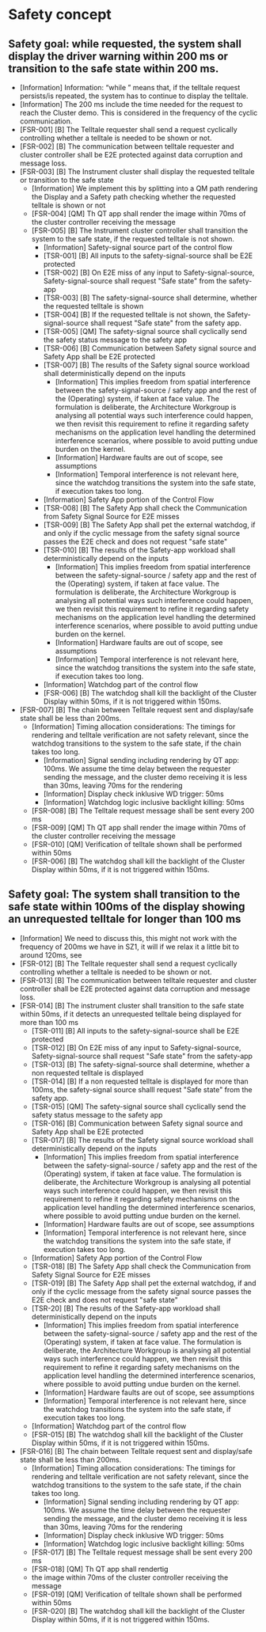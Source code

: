 # Safety concept
## Safety goal: while requested, the system shall display the driver warning within 200 ms or transition to the safe state within 200 ms.
* [Information] Information: “while ” means that, if the telltale request persists/is repeated, the system has to continue to display the telltale.
* [Information] The 200 ms include the time needed for the request to reach the Cluster demo. This is considered in the frequency of the cyclic communication.
* [FSR-001] [B] The Telltale requester shall send a request cyclically controlling whether a telltale is needed to be shown or not.
* [FSR-002] [B] The communication between telltale requester and cluster controller shall be E2E protected against data corruption and message loss.
* [FSR-003] [B] The Instrument cluster shall display the requested telltale or transition to the safe state
    * [Information] We implement this by splitting into a QM path rendering the Display and a Safety path checking whether the requested telltale is shown or not
    * [FSR-004] [QM] Th QT app shall render the image within 70ms of the cluster controller receiving the message
    * [FSR-005] [B] The Instrument cluster controller shall transition the system to the safe state, if the requested telltale is not shown.
        * [Information] Safety-signal source part of the control flow
        * [TSR-001] [B] All inputs to the safety-signal-source shall be E2E protected
        * [TSR-002] [B] On E2E miss of any input to Safety-signal-source, Safety-signal-source shall request "Safe state" from the safety-app
        * [TSR-003] [B] The safety-signal-source shall determine, whether the requested telltale is shown
        * [TSR-004] [B] If the requested telltale is not shown, the Safety-signal-source shall request "Safe state" from the safety app.
        * [TSR-005] [QM] The safety-signal source shall cyclically send the safety status message to the safety app
        * [TSR-006] [B] Communication between Safety signal source and Safety App shall be E2E protected
        * [TSR-007] [B] The results of the Safety signal source workload shall deterministically depend on the inputs
            * [Information] This implies freedom from spatial interference between the safety-signal-source / safety app and the rest of the (Operating) system, if taken at face value. The formulation is deliberate, the Architecture Workgroup is analysing all potential ways such interference could happen, we then revisit this requirement to refine it regarding safety mechanisms on the application level handling the determined interference scenarios, where possible to avoid putting undue burden on the kernel.
            * [Information] Hardware faults are out of scope, see assumptions
            * [Information] Temporal interference is not relevant here, since the watchdog transitions the system into the safe state, if execution takes too long.
        * [Information] Safety App portion of the Control Flow
        * [TSR-008] [B] The Safety App shall check the Communication from Safety Signal Source for E2E misses
        * [TSR-009] [B] The Safety App shall pet the external watchdog, if and only if the cyclic message from the safety signal source passes the E2E check and does not request "safe state"
        * [TSR-010] [B] The results of the Safety-app workload shall deterministically depend on the inputs
            * [Information] This implies freedom from spatial interference between the safety-signal-source / safety app and the rest of the (Operating) system, if taken at face value. The formulation is deliberate, the Architecture Workgroup is analysing all potential ways such interference could happen, we then revisit this requirement to refine it regarding safety mechanisms on the application level handling the determined interference scenarios, where possible to avoid putting undue burden on the kernel.
            * [Information] Hardware faults are out of scope, see assumptions
            * [Information] Temporal interference is not relevant here, since the watchdog transitions the system into the safe state, if execution takes too long.
        * [Information] Watchdog part of the control flow
        * [FSR-006] [B] The watchdog shall kill the backlight of the Cluster Display within 50ms, if it is not triggered within 150ms.
* [FSR-007] [B] The chain between Telltale request sent and display/safe state shall be less than 200ms.
    * [Information] Timing allocation considerations:
The timings for rendering and telltale verification are not safety relevant, since the watchdog transitions to the system to the safe state, if the chain takes too long.
        * [Information] Signal sending including rendering by QT app: 100ms. We assume the time delay between the requester sending the message, and the cluster demo receiving it is less than 30ms, leaving 70ms for the rendering
        * [Information] Display check inklusive WD trigger: 50ms
        * [Information] Watchdog logic inclusive backlight killing: 50ms
    * [FSR-008] [B] The Telltale request message shall be sent every 200 ms
    * [FSR-009] [QM] Th QT app shall render the image within 70ms of the cluster controller receiving the message
    * [FSR-010] [QM] Verification of telltale shown shall be performed within 50ms
    * [FSR-006] [B] The watchdog shall kill the backlight of the Cluster Display within 50ms, if it is not triggered within 150ms.
## Safety goal: The system shall transition to the safe state within 100ms of the display showing an unrequested telltale for longer than 100 ms
* [Information] We need to discuss this, this might not work with the frequency of 200ms we have in SZ1, it will if we relax it a little bit to around 120ms, see
* [FSR-012] [B] The Telltale requester shall send a request cyclically controlling whether a telltale is needed to be shown or not.
* [FSR-013] [B] The communication between telltale requester and cluster controller shall be E2E protected against data corruption and message loss.
* [FSR-014] [B] The instrument cluster shall transition to the safe state within 50ms, if it detects an unrequested telltale being displayed for more than 100 ms
    * [TSR-011] [B] All inputs to the safety-signal-source shall be E2E protected
    * [TSR-012] [B] On E2E miss of any input to Safety-signal-source, Safety-signal-source shall request "Safe state" from the safety-app
    * [TSR-013] [B] The safety-signal-source shall determine, whether a non requested telltale is displayed
    * [TSR-014] [B] If a non requested telltale is displayed for more than 100ms, the safety-signal source shalll request "Safe state" from the safety app.
    * [TSR-015] [QM] The safety-signal source shall cyclically send the safety status message to the safety app
    * [TSR-016] [B] Communication between Safety signal source and Safety App shall be E2E protected
    * [TSR-017] [B] The results of the Safety signal source workload shall deterministically depend on the inputs
        * [Information] This implies freedom from spatial interference between the safety-signal-source / safety app and the rest of the (Operating) system, if taken at face value. The formulation is deliberate, the Architecture Workgroup is analysing all potential ways such interference could happen, we then revisit this requirement to refine it regarding safety mechanisms on the application level handling the determined interference scenarios, where possible to avoid putting undue burden on the kernel.
        * [Information] Hardware faults are out of scope, see assumptions
        * [Information] Temporal interference is not relevant here, since the watchdog transitions the system into the safe state, if execution takes too long.
    * [Information] Safety App portion of the Control Flow
    * [TSR-018] [B] The Safety App shall check the Communication from Safety Signal Source for E2E misses
    * [TSR-019] [B] The Safety App shall pet the external watchdog, if and only if the cyclic message from the safety signal source passes the E2E check and does not request "safe state"
    * [TSR-20] [B] The results of the Safety-app workload shall deterministically depend on the inputs
        * [Information] This implies freedom from spatial interference between the safety-signal-source / safety app and the rest of the (Operating) system, if taken at face value. The formulation is deliberate, the Architecture Workgroup is analysing all potential ways such interference could happen, we then revisit this requirement to refine it regarding safety mechanisms on the application level handling the determined interference scenarios, where possible to avoid putting undue burden on the kernel.
        * [Information] Hardware faults are out of scope, see assumptions
        * [Information] Temporal interference is not relevant here, since the watchdog transitions the system into the safe state, if execution takes too long.
    * [Information] Watchdog part of the control flow
    * [FSR-015] [B] The watchdog shall kill the backlight of the Cluster Display within 50ms, if it is not triggered within 150ms.
* [FSR-016] [B] The chain between Telltale request sent and display/safe state shall be less than 200ms.
    * [Information] Timing allocation considerations:
The timings for rendering and telltale verification are not safety relevant, since the watchdog transitions to the system to the safe state, if the chain takes too long.
        * [Information] Signal sending including rendering by QT app: 100ms. We assume the time delay between the requester sending the message, and the cluster demo receiving it is less than 30ms, leaving 70ms for the rendering
        * [Information] Display check inklusive WD trigger: 50ms
        * [Information] Watchdog logic inclusive backlight killing: 50ms
    * [FSR-017] [B] The Telltale request message shall be sent every 200 ms
    * [FSR-018] [QM] Th QT app shall rendertig
    *  the image within 70ms of the cluster controller receiving the message
    * [FSR-019] [QM] Verification of telltale shown shall be performed within 50ms
    * [FSR-020] [B] The watchdog shall kill the backlight of the Cluster Display within 50ms, if it is not triggered within 150ms.
